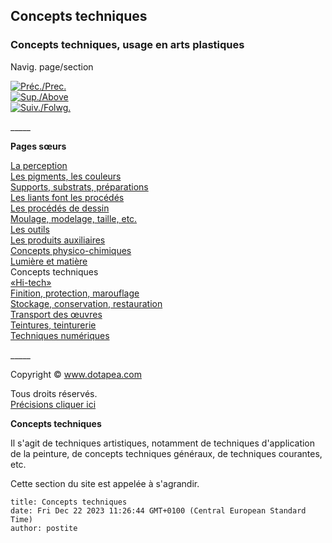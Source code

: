## Concepts techniques
### Concepts techniques, usage en arts plastiques
 Navig. page/section

[![Préc./Prec.](_derived/back_cmp_themenoir010_back.gif)](chap25lumiereetmatiere.html)  
[![Sup./Above](_derived/up_cmp_themenoir010_up.gif)](themes.html)  
[![Suiv./Folwg.](_derived/next_cmp_themenoir010_next.gif)](hitech.html)

\_\_\_\_\_

**Pages sœurs**

[La perception](perception.html)  
[Les pigments, les couleurs](pigments.html)  
[Supports, substrats, préparations](supportsetpreparations.html)  
[Les liants font les procédés](liants.html)  
[Les procédés de dessin](procedesdessin.html)  
[Moulage, modelage, taille, etc.](produitsnonliants.html)  
[Les outils](outils.html)  
[Les produits auxiliaires](auxiliairesproduits.html)  
[Concepts physico-chimiques](conceptsphysicchim.html)  
[Lumière et matière](chap25lumiereetmatiere.html)  
Concepts techniques  
[«Hi-tech»](hitech.html)  
[Finition, protection, marouflage](finitionprotecmaroufl.html)  
[Stockage, conservation, restauration](entretienrestauration.html)  
[Transport des œuvres](transportoeuvres.html)  
[Teintures, teinturerie](teinturerie.html)  
[Techniques numériques](numerique.html)

\_\_\_\_\_

Copyright © www.dotapea.com

Tous droits réservés.  
[Précisions cliquer ici](droitscopie.html)

  

**Concepts techniques**

Il s'agit de techniques artistiques, notamment de techniques d'application de la peinture, de concepts techniques généraux, de techniques courantes, etc.

Cette section du site est appelée à s'agrandir.


```
title: Concepts techniques
date: Fri Dec 22 2023 11:26:44 GMT+0100 (Central European Standard Time)
author: postite
```

